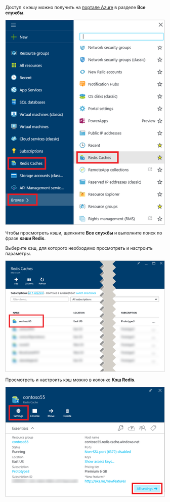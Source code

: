 Доступ к кэшу можно получить на [портале Azure](https://portal.azure.com) в разделе **Все службы**.

![Колонка обзора кэша Redis для Azure](media/redis-cache-browse/redis-cache-browse.png)

Чтобы просмотреть кэши, щелкните **Все службы** и выполните поиск по фразе **кэши Redis**. 

Выберите кэш, для которого необходимо просмотреть и настроить параметры.

![Список кэшей в обзоре кэша Redis для Azure](media/redis-cache-browse/redis-caches.png)

Просмотреть и настроить кэш можно в колонке **Кэш Redis**.

![Все параметры кэша Redis](media/redis-cache-browse/redis-cache-blade.png)

